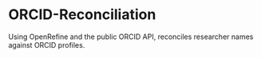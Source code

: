 # ORCID-Reconciliation
Using OpenRefine and the public ORCID API, reconciles researcher names against ORCID profiles.

